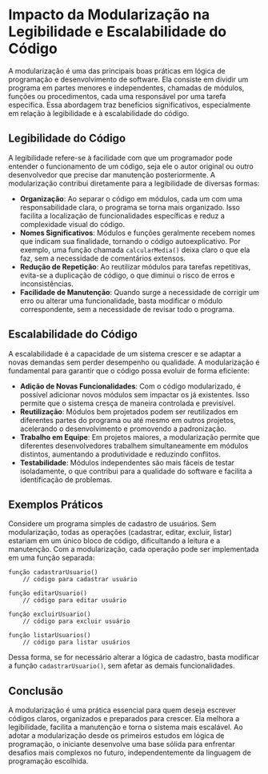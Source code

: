 
# Impacto da Modularização na Legibilidade e Escalabilidade do Código

A modularização é uma das principais boas práticas em lógica de programação e desenvolvimento de software. Ela consiste em dividir um programa em partes menores e independentes, chamadas de módulos, funções ou procedimentos, cada uma responsável por uma tarefa específica. Essa abordagem traz benefícios significativos, especialmente em relação à legibilidade e à escalabilidade do código.

## Legibilidade do Código

A legibilidade refere-se à facilidade com que um programador pode entender o funcionamento de um código, seja ele o autor original ou outro desenvolvedor que precise dar manutenção posteriormente. A modularização contribui diretamente para a legibilidade de diversas formas:

- **Organização**: Ao separar o código em módulos, cada um com uma responsabilidade clara, o programa se torna mais organizado. Isso facilita a localização de funcionalidades específicas e reduz a complexidade visual do código.
- **Nomes Significativos**: Módulos e funções geralmente recebem nomes que indicam sua finalidade, tornando o código autoexplicativo. Por exemplo, uma função chamada `calcularMedia()` deixa claro o que ela faz, sem a necessidade de comentários extensos.
- **Redução de Repetição**: Ao reutilizar módulos para tarefas repetitivas, evita-se a duplicação de código, o que diminui o risco de erros e inconsistências.
- **Facilidade de Manutenção**: Quando surge a necessidade de corrigir um erro ou alterar uma funcionalidade, basta modificar o módulo correspondente, sem a necessidade de revisar todo o programa.

## Escalabilidade do Código

A escalabilidade é a capacidade de um sistema crescer e se adaptar a novas demandas sem perder desempenho ou qualidade. A modularização é fundamental para garantir que o código possa evoluir de forma eficiente:

- **Adição de Novas Funcionalidades**: Com o código modularizado, é possível adicionar novos módulos sem impactar os já existentes. Isso permite que o sistema cresça de maneira controlada e previsível.
- **Reutilização**: Módulos bem projetados podem ser reutilizados em diferentes partes do programa ou até mesmo em outros projetos, acelerando o desenvolvimento e promovendo a padronização.
- **Trabalho em Equipe**: Em projetos maiores, a modularização permite que diferentes desenvolvedores trabalhem simultaneamente em módulos distintos, aumentando a produtividade e reduzindo conflitos.
- **Testabilidade**: Módulos independentes são mais fáceis de testar isoladamente, o que contribui para a qualidade do software e facilita a identificação de problemas.

## Exemplos Práticos

Considere um programa simples de cadastro de usuários. Sem modularização, todas as operações (cadastrar, editar, excluir, listar) estariam em um único bloco de código, dificultando a leitura e a manutenção. Com a modularização, cada operação pode ser implementada em uma função separada:

```pseudocode
função cadastrarUsuario()
    // código para cadastrar usuário

função editarUsuario()
    // código para editar usuário

função excluirUsuario()
    // código para excluir usuário

função listarUsuarios()
    // código para listar usuários
```

Dessa forma, se for necessário alterar a lógica de cadastro, basta modificar a função `cadastrarUsuario()`, sem afetar as demais funcionalidades.

## Conclusão

A modularização é uma prática essencial para quem deseja escrever códigos claros, organizados e preparados para crescer. Ela melhora a legibilidade, facilita a manutenção e torna o sistema mais escalável. Ao adotar a modularização desde os primeiros estudos em lógica de programação, o iniciante desenvolve uma base sólida para enfrentar desafios mais complexos no futuro, independentemente da linguagem de programação escolhida.
```
